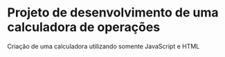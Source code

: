 # Projeto de desenvolvimento de uma calculadora de operações
Criação de uma calculadora utilizando somente JavaScript e HTML
